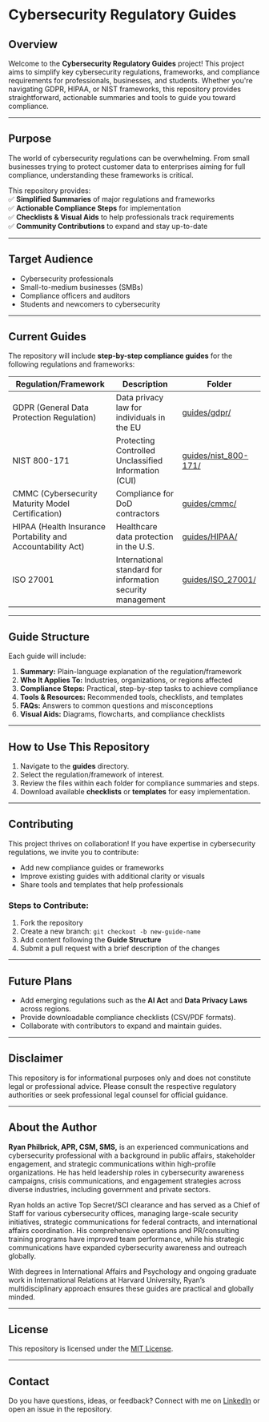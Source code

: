 # **Cybersecurity Regulatory Guides**

## Overview

Welcome to the **Cybersecurity Regulatory Guides** project\! This project aims to simplify key cybersecurity regulations, frameworks, and compliance requirements for professionals, businesses, and students. Whether you're navigating GDPR, HIPAA, or NIST frameworks, this repository provides straightforward, actionable summaries and tools to guide you toward compliance.

---

## Purpose

The world of cybersecurity regulations can be overwhelming. From small businesses trying to protect customer data to enterprises aiming for full compliance, understanding these frameworks is critical.

This repository provides:  
✅ **Simplified Summaries** of major regulations and frameworks  
✅ **Actionable Compliance Steps** for implementation  
✅ **Checklists & Visual Aids** to help professionals track requirements  
✅ **Community Contributions** to expand and stay up-to-date

---

## Target Audience

* Cybersecurity professionals  
* Small-to-medium businesses (SMBs)  
* Compliance officers and auditors  
* Students and newcomers to cybersecurity

---

## Current Guides

The repository will include **step-by-step compliance guides** for the following regulations and frameworks:

| Regulation/Framework | Description | Folder |
| ----- | ----- | ----- |
| GDPR (General Data Protection Regulation) | Data privacy law for individuals in the EU | [guides/gdpr/](https://github.com/philbrcr/cybersecurity-regulatory-guides/tree/main/guides/GDPR) |
| NIST 800-171 | Protecting Controlled Unclassified Information (CUI) | [guides/nist_800-171/](https://github.com/philbrcr/cybersecurity-regulatory-guides/tree/main/guides/NIST_800-171) |
| CMMC (Cybersecurity Maturity Model Certification) | Compliance for DoD contractors | [guides/cmmc/](https://github.com/philbrcr/cybersecurity-regulatory-guides/tree/main/guides/CMMC) |
| HIPAA (Health Insurance Portability and Accountability Act) | Healthcare data protection in the U.S. | [guides/HIPAA/](https://github.com/philbrcr/cybersecurity-regulatory-guides/tree/main/guides/HIPAA) |
| ISO 27001 | International standard for information security management | [guides/ISO_27001/](https://github.com/philbrcr/cybersecurity-regulatory-guides/tree/main/guides/ISO_27001) |

---

## Guide Structure

Each guide will include:

1. **Summary:** Plain-language explanation of the regulation/framework  
2. **Who It Applies To:** Industries, organizations, or regions affected  
3. **Compliance Steps:** Practical, step-by-step tasks to achieve compliance  
4. **Tools & Resources:** Recommended tools, checklists, and templates  
5. **FAQs:** Answers to common questions and misconceptions  
6. **Visual Aids:** Diagrams, flowcharts, and compliance checklists

---

## How to Use This Repository

1. Navigate to the **guides** directory.  
2. Select the regulation/framework of interest.  
3. Review the files within each folder for compliance summaries and steps.  
4. Download available **checklists** or **templates** for easy implementation.

---

## Contributing

This project thrives on collaboration\! If you have expertise in cybersecurity regulations, we invite you to contribute:

* Add new compliance guides or frameworks  
* Improve existing guides with additional clarity or visuals  
* Share tools and templates that help professionals

### **Steps to Contribute:**

1. Fork the repository  
2. Create a new branch: `git checkout -b new-guide-name`  
3. Add content following the **Guide Structure**  
4. Submit a pull request with a brief description of the changes

---

## Future Plans

* Add emerging regulations such as the **AI Act** and **Data Privacy Laws** across regions.  
* Provide downloadable compliance checklists (CSV/PDF formats).  
* Collaborate with contributors to expand and maintain guides.

---

## Disclaimer

This repository is for informational purposes only and does not constitute legal or professional advice. Please consult the respective regulatory authorities or seek professional legal counsel for official guidance.

---

## About the Author

**Ryan Philbrick, APR, CSM, SMS,** is an experienced communications and cybersecurity professional with a background in public affairs, stakeholder engagement, and strategic communications within high-profile organizations. He has held leadership roles in cybersecurity awareness campaigns, crisis communications, and engagement strategies across diverse industries, including government and private sectors.

Ryan holds an active Top Secret/SCI clearance and has served as a Chief of Staff for various cybersecurity offices, managing large-scale security initiatives, strategic communications for federal contracts, and international affairs coordination. His comprehensive operations and PR/consulting training programs have improved team performance, while his strategic communications have expanded cybersecurity awareness and outreach globally.

With degrees in International Affairs and Psychology and ongoing graduate work in International Relations at Harvard University, Ryan’s multidisciplinary approach ensures these guides are practical and globally minded.

---

## License

This repository is licensed under the [MIT License](https://github.com/philbrcr/cybersecurity-regulatory-guides?tab=MIT-1-ov-file).

---

## Contact

Do you have questions, ideas, or feedback? Connect with me on [LinkedIn](https://www.linkedin.com/in/christopherryanphilbrick) or open an issue in the repository.
